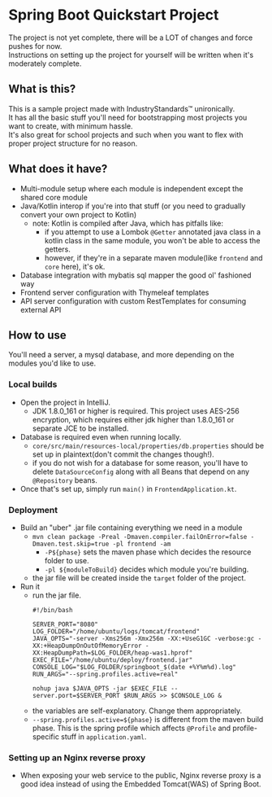 # Spring Boot Quickstart Project

The project is not yet complete, there will be a LOT of changes and force pushes for now.  
Instructions on setting up the project for yourself will be written when it's moderately complete.

## What is this?
This is a sample project made with IndustryStandards™ unironically.  
It has all the basic stuff you'll need for bootstrapping most projects you want to create, with minimum hassle.  
It's also great for school projects and such when you want to flex with proper project structure for no reason.  

## What does it have?
- Multi-module setup where each module is independent except the shared core module
- Java/Kotlin interop if you're into that stuff (or you need to gradually convert your own project to Kotlin)
  - note: Kotlin is compiled after Java, which has pitfalls like:
    - if you attempt to use a Lombok `@Getter` annotated java class in a kotlin class in the same module, you won't be able to access the getters.
    - however, if they're in a separate maven module(like `frontend` and `core` here), it's ok.
- Database integration with mybatis sql mapper the good ol' fashioned way
- Frontend server configuration with Thymeleaf templates
- API server configuration with custom RestTemplates for consuming external API

## How to use
You'll need a server, a mysql database, and more depending on the modules you'd like to use.

### Local builds
- Open the project in IntelliJ.  
  - JDK 1.8.0_161 or higher is required. This project uses AES-256 encryption, which requires either jdk higher than 1.8.0_161 or separate JCE to be installed.  
- Database is required even when running locally.
  - `core/src/main/resources-local/properties/db.properties` should be set up in plaintext(don't commit the changes though!).
  - if you do not wish for a database for some reason, you'll have to delete `DataSourceConfig` along with all Beans that depend on any `@Repository` beans.
- Once that's set up, simply run `main()` in `FrontendApplication.kt`.

### Deployment
- Build an "uber" .jar file containing everything we need in a module
  - `mvn clean package -Preal -Dmaven.compiler.failOnError=false -Dmaven.test.skip=true -pl frontend -am`
    - `-P${phase}` sets the maven phase which decides the resource folder to use.
    - `-pl ${moduleToBuild}` decides which module you're building.
  - the jar file will be created inside the `target` folder of the project.
- Run it
  - run the jar file.
    ```shell script
    #!/bin/bash
    
    SERVER_PORT="8080"
    LOG_FOLDER="/home/ubuntu/logs/tomcat/frontend"
    JAVA_OPTS="-server -Xms256m -Xmx256m -XX:+UseG1GC -verbose:gc -XX:+HeapDumpOnOutOfMemoryError -XX:HeapDumpPath=$LOG_FOLDER/heap-was1.hprof"
    EXEC_FILE="/home/ubuntu/deploy/frontend.jar"
    CONSOLE_LOG="$LOG_FOLDER/springboot_$(date +%Y%m%d).log"
    RUN_ARGS="--spring.profiles.active=real"
    
    nohup java $JAVA_OPTS -jar $EXEC_FILE --server.port=$SERVER_PORT $RUN_ARGS >> $CONSOLE_LOG &
    ```
  - the variables are self-explanatory. Change them appropriately.
  - `--spring.profiles.active=${phase}` is different from the maven build phase. This is the spring profile which affects `@Profile` and profile-specific stuff in `application.yaml`.
  
### Setting up an Nginx reverse proxy
- When exposing your web service to the public, Nginx reverse proxy is a good idea instead of using the Embedded Tomcat(WAS) of Spring Boot.